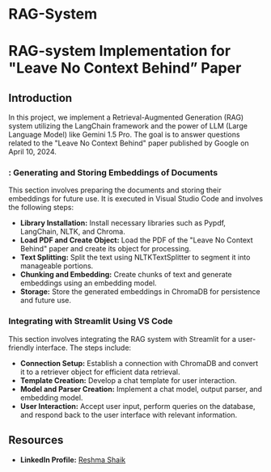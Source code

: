 # RAG-System
# RAG-system Implementation for "Leave No Context Behind” Paper

## Introduction
In this project, we implement a Retrieval-Augmented Generation (RAG) system utilizing the LangChain framework and the power of LLM (Large Language Model) like Gemini 1.5 Pro. The goal is to answer questions related to the "Leave No Context Behind" paper published by Google on April 10, 2024.

### : Generating and Storing Embeddings of Documents
This section involves preparing the documents and storing their embeddings for future use. It is executed in Visual Studio Code and involves the following steps:

- **Library Installation:** Install necessary libraries such as Pypdf, LangChain, NLTK, and Chroma.
- **Load PDF and Create Object:** Load the PDF of the "Leave No Context Behind" paper and create its object for processing.
- **Text Splitting:** Split the text using NLTKTextSplitter to segment it into manageable portions.
- **Chunking and Embedding:** Create chunks of text and generate embeddings using an embedding model.
- **Storage:** Store the generated embeddings in ChromaDB for persistence and future use.

### Integrating with Streamlit Using VS Code
This section involves integrating the RAG system with Streamlit for a user-friendly interface. The steps include:

- **Connection Setup:** Establish a connection with ChromaDB and convert it to a retriever object for efficient data retrieval.
- **Template Creation:** Develop a chat template for user interaction.
- **Model and Parser Creation:** Implement a chat model, output parser, and embedding model.
- **User Interaction:** Accept user input, perform queries on the database, and respond back to the user interface with relevant information.

## Resources
- **LinkedIn Profile:** [Reshma Shaik](https://www.linkedin.com/in/reshma-shaik-b38325245/)
